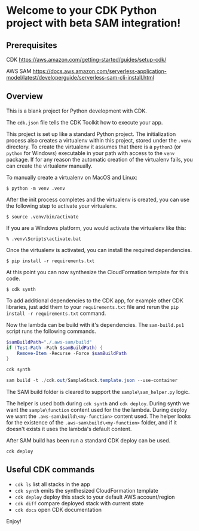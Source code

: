 
# Welcome to your CDK Python project with beta SAM integration!


## Prerequisites
CDK
https://aws.amazon.com/getting-started/guides/setup-cdk/

AWS SAM 
https://docs.aws.amazon.com/serverless-application-model/latest/developerguide/serverless-sam-cli-install.html


## Overview
This is a blank project for Python development with CDK.

The `cdk.json` file tells the CDK Toolkit how to execute your app.

This project is set up like a standard Python project.  The initialization
process also creates a virtualenv within this project, stored under the `.venv`
directory.  To create the virtualenv it assumes that there is a `python3`
(or `python` for Windows) executable in your path with access to the `venv`
package. If for any reason the automatic creation of the virtualenv fails,
you can create the virtualenv manually.

To manually create a virtualenv on MacOS and Linux:

```
$ python -m venv .venv
```

After the init process completes and the virtualenv is created, you can use the following
step to activate your virtualenv.

```
$ source .venv/bin/activate
```

If you are a Windows platform, you would activate the virtualenv like this:

```
% .venv\Scripts\activate.bat
```

Once the virtualenv is activated, you can install the required dependencies.

```
$ pip install -r requirements.txt
```

At this point you can now synthesize the CloudFormation template for this code.

```
$ cdk synth
```

To add additional dependencies to the CDK app, for example other CDK libraries, just add
them to your `requirements.txt` file and rerun the `pip install -r requirements.txt`
command.

Now the lambda can be build with it's dependencies. The `sam-build.ps1` script runs the following commands.

```powershell
$samBuildPath="./.aws-sam/build"
if (Test-Path -Path $samBuildPath) {
    Remove-Item -Recurse -Force $samBuildPath
}

cdk synth

sam build -t ./cdk.out/SampleStack.template.json --use-container
``` 

The SAM build folder is cleared to support the `sample\sam_helper.py` logic. 

The helper is used both during `cdk synth` and `cdk deploy`. During synth we want the `sample\function` content used for the the lambda. During deploy we want the `.aws-sam\build\<my-function>` content used. The helper looks for the existence of the `.aws-sam\build\<my-function>` folder, and if it doesn't exists it uses the lambda's default content.

After SAM build has been run a standard CDK deploy can be used.

```
cdk deploy
```


## Useful CDK commands

 * `cdk ls`          list all stacks in the app
 * `cdk synth`       emits the synthesized CloudFormation template
 * `cdk deploy`      deploy this stack to your default AWS account/region
 * `cdk diff`        compare deployed stack with current state
 * `cdk docs`        open CDK documentation

Enjoy!
